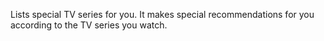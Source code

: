 Lists special TV series for you.
It makes special recommendations for you according to the TV series you watch.
